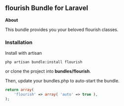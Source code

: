 ## flourish Bundle for Laravel

**About**

This bundle provides you your beloved flourish classes.


### Installation

Install with artisan

    php artisan bundle:install flourish

or clone the project into **bundles/flourish**.

Then, update your bundles.php to auto-start the bundle.

```php
return array(
    'flourish' => array( 'auto' => true ),
);
```
